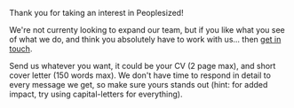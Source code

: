 Thank you for taking an interest in Peoplesized!

We're not currenty looking to expand our team, but if you like what you see of what we do, and think you absolutely have to work with us... then [get in touch](mailto:work-with-us@peoplesized.com).

Send us whatever you want, it could be your CV (2 page max), and short cover letter (150 words max). We don't have time to respond in detail to every message we get, so make sure yours stands out (hint: for added impact, try using capital-letters for everything).
